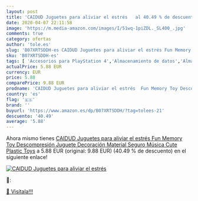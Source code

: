 ```yaml
---
layout: post
title: 'CAIDUD Juguetes para aliviar el estrés   al 40.49 % de descuento'
date: 2020-04-07 22:11:58
image: 'https://m.media-amazon.com/images/I/51wq-1piZDL._SL400_.jpg'
comments: true
category: ofertas
author: 'tole.es'
slug: 'B07XRTSDDH-es CAIDUD Juguetes para aliviar el estrés Fun Memory Toy...'
sku: 'B07XRTSDDH-es'
tags: [ 'Accesorios para PlayStation 4','Almacenamiento de datos','Almacenamiento de datos externo','Discos duros externos','Hardware y juegos para PlayStation 4','Informática','Videojuegos','juguetes', ]
actualPrice: 5.88 EUR
currency: EUR
price: 5.88
comparePrice: 9.88 EUR
prodname: 'CAIDUD Juguetes para aliviar el estrés  Fun Memory Toy Descompresión Juguete Decoración Material Seguro Música Cute Plastic Toys'
country: 'es'
flag: '🇪🇸'
brand: ''
buyurl: 'https://www.amazon.es/dp/B07XRTSDDH/?tag=tolees-21'
descuento: '40.49'
average: '5.88'
---
```


Ahora mismo tienes [CAIDUD Juguetes para aliviar el estrés  Fun Memory Toy Descompresión Juguete Decoración Material Seguro Música Cute Plastic Toys](https://www.amazon.es/dp/B07XRTSDDH/?tag=tolees-21) a 5.88 EUR (original: 9.88 EUR) (40.49 %  de descuento) en el siguiente enlace!

[![CAIDUD Juguetes para aliviar el estrés  ](https://m.media-amazon.com/images/I/51wq-1piZDL._SL400_.jpg)](https://www.amazon.es/dp/B07XRTSDDH/?tag=tolees-21)

🔎:


[🛒 Visítala!!!](https://www.amazon.es/dp/B07XRTSDDH/?tag=tolees-21)
